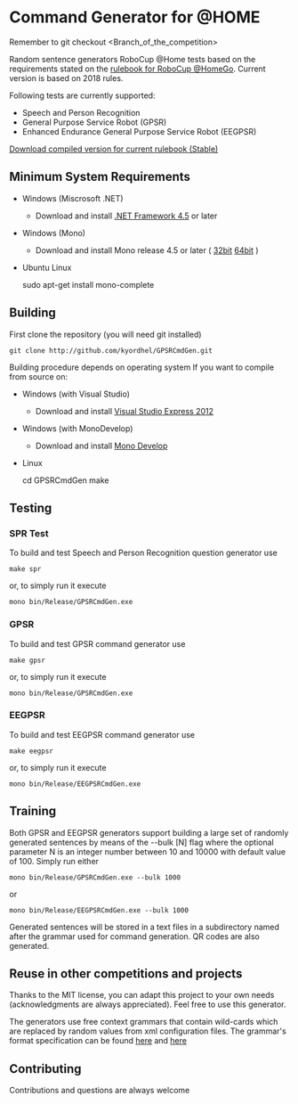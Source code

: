Command Generator for @HOME
============================

Remember to git checkout <Branch_of_the_competition>

Random sentence generators RoboCup @Home tests based on the requirements stated on the [rulebook for RoboCup @HomeGo](http://www.robocupathome.org/rules). Current version is based on 2018 rules.

Following tests are currently supported:
- Speech and Person Recognition
- General Purpose Service Robot (GPSR)
- Enhanced Endurance General Purpose Service Robot (EEGPSR)

[Download compiled version for current rulebook (Stable)](http://github.com/kyordhel/GPSRCmdGen/blob/master/bin/stable/binaries.zip?raw=true)

## Minimum System Requirements
- Windows (Miscrosoft .NET)
    - Download and install [.NET Framework 4.5](https://www.microsoft.com/en-us/download/details.aspx?id=42642) or later
- Windows (Mono)
    - Download and install Mono release 4.5 or later ( [32bit](https://download.mono-project.com/archive/4.8.0/windows-installer/mono-4.8.0.495-gtksharp-2.12.42-win32-1.msi) [64bit](https://download.mono-project.com/archive/4.8.0/windows-installer/mono-4.8.0.495-x64-1.msi) )
- Ubuntu Linux

    sudo apt-get install mono-complete

## Building
First clone the repository (you will need git installed)

    git clone http://github.com/kyordhel/GPSRCmdGen.git

Building procedure depends on operating system
If you want to compile from source on:
- Windows (with Visual Studio)
    - Download and install [Visual Studio Express 2012](https://www.microsoft.com/en-us/download/details.aspx?id=34673)
- Windows (with MonoDevelop)
    - Download and install [Mono Develop](http://www.monodevelop.com/download/)
- Linux

    cd GPSRCmdGen
    make

## Testing

### SPR Test
To build and test Speech and Person Recognition question generator use

    make spr
or, to simply run it execute

    mono bin/Release/GPSRCmdGen.exe

### GPSR
To build and test GPSR command generator use

    make gpsr
or, to simply run it execute

    mono bin/Release/GPSRCmdGen.exe

### EEGPSR
To build and test EEGPSR command generator use

    make eegpsr
or, to simply run it execute

    mono bin/Release/EEGPSRCmdGen.exe

## Training
Both GPSR and EEGPSR generators support building a large set of randomly generated sentences by means of the --bulk [N] flag where the optional parameter N is an integer number between 10 and 10000 with default value of 100. Simply run either

    mono bin/Release/GPSRCmdGen.exe --bulk 1000
or

    mono bin/Release/EEGPSRCmdGen.exe --bulk 1000
Generated sentences will be stored in a text files in a subdirectory named after the grammar used for command generation. QR codes are also generated.


## Reuse in other competitions and projects
Thanks to the MIT license, you can adapt this project to your own needs (acknowledgments are always appreciated). Feel free to use this generator.

The generators use free context grammars that contain wild-cards which are replaced by random values from xml configuration files. The grammar's format specification can be found [here](https://github.com/kyordhel/GPSRCmdGen/wiki/Grammar-Format-Specification) and [here](https://github.com/kyordhel/GPSRCmdGen/blob/master/CommonFiles/FormatSpecification.txt)


## Contributing
Contributions and questions are always welcome
